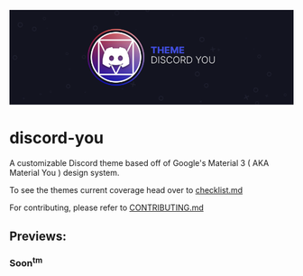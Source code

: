 ![Discord You banner](./assets/Vizality_Addon_Banner.png)
# discord-you
A customizable Discord theme based off of Google's Material 3 ( AKA Material You ) design system.

To see the themes current coverage head over to [checklist.md](checklist.md)

For contributing, please refer to [CONTRIBUTING.md](CONTRIBUTING.md)

## Previews:
### Soon<sup>tm</sup>
